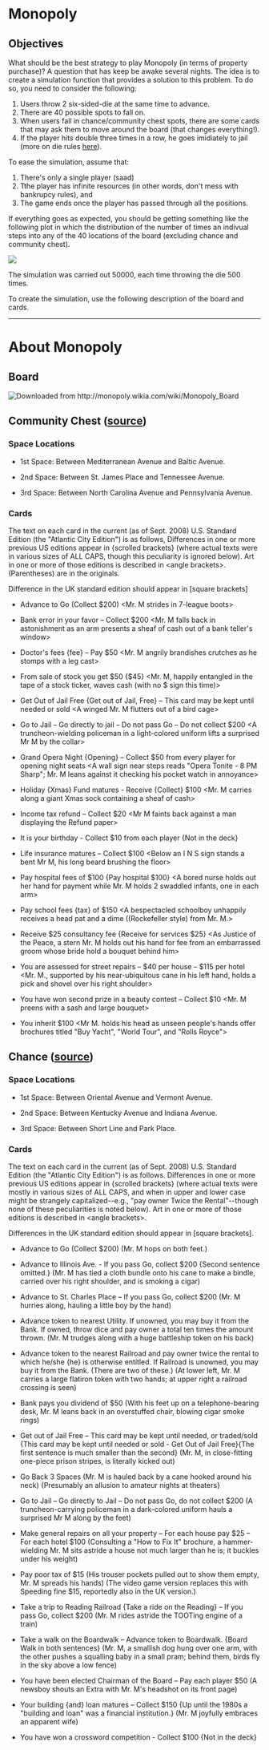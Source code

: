 # Monopoly

## Objectives

What should be the best strategy to play Monopoly (in terms of property purchase)? A question that has keep be awake several nights. The idea is to create a simulation function that provides a solution to this problem. To do so, you need to consider the following:

1.  Users throw 2 six-sided-die at the same time to advance.
2.  There are 40 possible spots to fall on.
3.  When users fall in chance/community chest spots, there are some cards that may ask them to move around the board (that changes everything!).
4.  If the player hits double three times in a row, he goes imidiately to jail (more on die rules [here](http://monopoly.wikia.com/wiki/Die)).

To ease the simulation, assume that:

1.  There's only a single player (saad)
2.  Tthe player has infinite resources (in other words, don't mess with bankrupcy rules), and
3.  The game ends once the player has passed through all the positions.

If everything goes as expected, you should be getting something like the following plot in which the distribution of the number of times an indivual steps into any of the 40 locations of the board (excluding chance and community chest).

![](monopoly.png)

The simulation was carried out 50000, each time throwing the die 500 times.

To create the simulation, use the following description of the board and cards.

---------------------

# About Monopoly

## Board

![](monopoly-board-us-edition-after-sep-2008.png "Downloaded from http://monopoly.wikia.com/wiki/Monopoly_Board")

## Community Chest ([source](http://monopoly.wikia.com/wiki/Community_Chest))

### Space Locations


* 1st Space: Between Mediterranean Avenue and Baltic Avenue.

* 2nd Space: Between St. James Place and Tennessee Avenue.

* 3rd Space: Between North Carolina Avenue and Pennsylvania Avenue.

### Cards

The text on each card in the current (as of Sept. 2008) U.S. Standard Edition (the "Atlantic City Edition") is as follows, Differences in one or more previous US editions appear in {scrolled brackets} (where actual texts were in various sizes of ALL CAPS, though this peculiarity is ignored below). Art in one or more of those editions is described in \<angle brackets\>. (Parentheses) are in the originals.

Difference in the UK standard edition should appear in [square brackets]


* Advance to Go (Collect $200) \<Mr. M strides in 7-league boots\>

* Bank error in your favor – Collect $200 \<Mr. M falls back in astonishment as an arm presents a sheaf of cash out of a bank teller's window\>

* Doctor's fees {fee} – Pay $50 \<Mr. M angrily brandishes crutches as he stomps with a leg cast\>

* From sale of stock you get $50 {$45} \<Mr. M, happily entangled in the tape of a stock ticker, waves cash (with no $ sign this time)\>

* Get Out of Jail Free {Get out of Jail, Free} – This card may be kept until needed or sold \<A winged Mr. M flutters out of a bird cage\>

* Go to Jail – Go directly to jail – Do not pass Go – Do not collect $200 \<A truncheon-wielding policeman in a light-colored uniform lifts a surprised Mr M by the collar\>

* Grand Opera Night {Opening} – Collect $50 from every player for opening night seats \<A wall sign near steps reads "Opera Tonite - 8 PM Sharp"; Mr. M leans against it checking his pocket watch in annoyance\>

* Holiday {Xmas} Fund matures - Receive {Collect} $100 \<Mr. M carries along a giant Xmas sock containing a sheaf of cash\>

* Income tax refund – Collect $20 \<Mr M faints back against a man displaying the Refund paper\>

* It is your birthday - Collect $10 from each player {Not in the deck}

* Life insurance matures – Collect $100 \<Below an I N S sign stands a bent Mr M, his long beard brushing the floor\>

* Pay hospital fees of $100 {Pay hospital $100} \<A bored nurse holds out her hand for payment while Mr. M holds 2 swaddled infants, one in each arm\>

* Pay school fees {tax} of $150 \<A bespectacled schoolboy unhappily receives a head pat and a dime ((Rockefeller style) from Mr. M.\>

* Receive $25 consultancy fee {Receive for services $25} \<As Justice of the Peace, a stern Mr. M holds out his hand for fee from an embarrassed groom whose bride hold a bouquet behind him\>

* You are assessed for street repairs – $40 per house – $115 per hotel \<Mr. M., supported by his near-ubiquitous cane in his left hand, holds a pick and shovel over his right shoulder\>

* You have won second prize in a beauty contest – Collect $10 \<Mr. M preens with a sash and large bouquet\>

* You inherit $100 \<Mr M. holds his head as unseen people's hands offer brochures titled "Buy Yacht", "World Tour", and "Rolls Royce"\>


## Chance ([source](http://monopoly.wikia.com/wiki/Chance))

### Space Locations

* 1st Space: Between Oriental Avenue and Vermont Avenue.

* 2nd Space: Between Kentucky Avenue and Indiana Avenue.

* 3rd Space: Between Short Line and Park Place.

### Cards

The text on each card in the current (as of Sept. 2008) U.S. Standard Edition (the "Atlantic City Edition") is as follows. Differences in one or more previous US editions appear in {scrolled brackets} (where actual texts were mostly in various sizes of ALL CAPS, and when in upper and lower case might be strangely capitalized--e.g., "pay owner Twice the Rental"--though none of these peculiarities is noted below). Art in one or more of those editions is described in \<angle brackets\>.


Differences in the UK standard edition should appear in [square brackets]. 

* Advance to Go (Collect $200) (Mr. M hops on both feet.)

* Advance to Illinois Ave. - If you pass Go, collect $200 {Second sentence omitted.} (Mr. M has tied a cloth bundle onto his cane to make a bindle, carried over his right shoulder, and is smoking a cigar)

* Advance to St. Charles Place – If you pass Go, collect $200 (Mr. M hurries along, hauling a little boy by the hand)

* Advance token to nearest Utility. If unowned, you may buy it from the Bank. If owned, throw dice and pay owner a total ten times the amount thrown. (Mr. M trudges along with a huge battleship token on his back)

* Advance token to the nearest Railroad and pay owner twice the rental to which he/she {he} is otherwise entitled. If Railroad is unowned, you may buy it from the Bank. (There are two of these.) (At lower left, Mr. M carries a large flatiron token with two hands; at upper right a railroad crossing is seen)

* Bank pays you dividend of $50 (With his feet up on a telephone-bearing desk, Mr. M leans back in an overstuffed chair, blowing cigar smoke rings)

* Get out of Jail Free – This card may be kept until needed, or traded/sold {This card may be kept until needed or sold - Get Out of Jail Free}{The first sentence is much smaller than the second} (Mr. M, in close-fitting one-piece prison stripes, is literally kicked out)

* Go Back 3 Spaces (Mr. M is hauled back by a cane hooked around his neck) {Presumably an allusion to amateur nights at theaters}

* Go to Jail – Go directly to Jail – Do not pass Go, do not collect $200 (A truncheon-carrying policeman in a dark-colored uniform hauls a surprised Mr M along by the feet)

* Make general repairs on all your property – For each house pay $25 – For each hotel $100 (Consulting a "How to Fix It" brochure, a hammer-wielding Mr. M sits astride a house not much larger than he is; it buckles under his weight)

* Pay poor tax of $15 (His trouser pockets pulled out to show them empty, Mr. M spreads his hands) (The video game version replaces this with Speeding fine $15, reportedly also in the UK version.)

* Take a trip to Reading Railroad {Take a ride on the Reading} – If you pass Go, collect $200 (Mr. M rides astride the TOOTing engine of a train)

* Take a walk on the Boardwalk – Advance token to Boardwalk. {Board Walk in both sentences} (Mr. M, a smallish dog hung over one arm, with the other pushes a squalling baby in a small pram; behind them, birds fly in the sky above a low fence)

* You have been elected Chairman of the Board – Pay each player $50 (A newsboy shouts an Extra with Mr. M's headshot on its front page)

* Your building {and} loan matures – Collect $150 {Up until the 1980s a "building and loan" was a financial institution.} (Mr. M joyfully embraces an apparent wife)

* You have won a crossword competition - Collect $100 {Not in the deck}